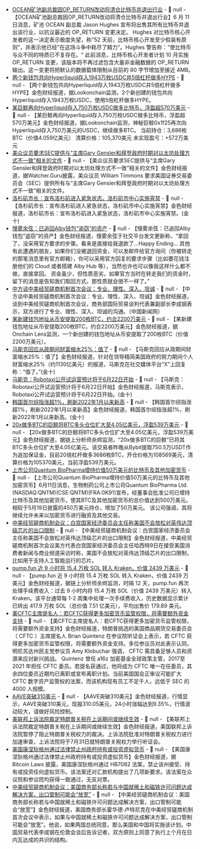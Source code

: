- [OCEAN矿池副总裁因OP_RETURN改动将清仓比特币并退出行业](https://protos.com/op_return-dissident-plans-to-sell-his-bitcoin-in-protest/) - 📰 null - 【OCEAN矿池副总裁因OP_RETURN改动将清仓比特币并退出行业】6 月 11 日消息，矿池 OCEAN 副总裁 Jason Hughes 宣布将出售其所有比特币并退出该行业，以抗议最近的 OP_RETURN 变更决定。 
Hughes 对比特币核心开发者的这一决定表示极度失望，称"52 天前，比特币核心开发至少假装有原则"，并表示他已经"在这场斗争中耗尽了精力"。Hughes 警告称："使比特币与众不同的特质已不复存在。" 
此前消息，比特币核心开发者计划 10 月实施 OP_RETURN 变更，该版本将不再过滤包含大量非金融数据的 OP_RETURN 输出。这一变更将把默认的数据载体限制从目前的 80 字节增加至接近 4MB。
- [两个新钱包共向Hyperliquid存入1943万枚USDC并5倍杠杆做多HYPE]() - 📰 null - 【两个新钱包共向Hyperliquid存入1943万枚USDC并5倍杠杆做多HYPE】金色财经报道，据Lookonchain监测，2个新创建的钱包共向Hyperliquid存入1943万枚USDC，使用5倍杠杆做多HYPE。
- [某巨鲸再向Hyperliquid存入750万枚USDC做多比特币，浮盈超570万美元](https://x.com/lookonchain/status/1932603067507384822) - 📰 null - 【某巨鲸再向Hyperliquid存入750万枚USDC做多比特币，浮盈超570万美元】金色财经报道，据Lookonchain监测，神秘巨鲸0x1f25再次向Hyperliquid存入750万美元的USDC，继续做多BTC。 
当前持仓：3,686枚BTC（价值4.059亿美元） 
清算价格：105,370美元 
未实现盈亏：+572万美元
- [美众议员要求SEC提供与“主席Gary Gensler和拜登政府时期对以太坊处理方式不一致”相关的文件](https://x.com/WatcherGuru/status/1932600608512446899) - 📰 null - 【美众议员要求SEC提供与“主席Gary Gensler和拜登政府时期对以太坊处理方式不一致”相关的文件】金色财经报道，据Watcher.Guru披露，美众议员 William Timmons 要求美国证券交易委员会（SEC）提供所有与“主席Gary Gensler和拜登政府时期对以太坊处理方式不一致”相关的文件。
- [洛杉矶市长：宣布洛杉矶进入紧急状态，洛杉矶市中心实施宵禁]() - 📰 null - 【洛杉矶市长：宣布洛杉矶进入紧急状态，洛杉矶市中心实施宵禁】金色财经报道，洛杉矶市长：宣布洛杉矶进入紧急状态，洛杉矶市中心实施宵禁。(金十)
- [慢雾余弦：已追回Alby钱包“盗窃”的资产]() - 📰 null - 【慢雾余弦：已追回Alby钱包“盗窃”的资产】金色财经报道，慢雾余弦于社交平台发文更新称，“拿回了，没采用官方要求的步骤。看来是直接给我退款了...Happy Ending... 
其他有此遭遇的朋友，如果你们没被退回资金，可以发邮件给官方询问（你被转走的那笔消息里有官方邮箱），你可以采用官方回复的要求步骤（比如要花钱注册他们的 Cloud 或者搭建 Alby Hub 等），当然也许也可以像我这样什么都不做，直接拿回。 
资金虽少，但性质恶劣，如果官方当时在转走我们的资金时，留下的消息是告知我们取回方式，那性质就会很不一样了。”
- [中方谈中美经贸磋商机制首次会议：专业、理性、深入、坦诚]() - 📰 null - 【中方谈中美经贸磋商机制首次会议：专业、理性、深入、坦诚】金色财经报道，谈到中美经贸磋商机制首次会议，商务部国际贸易谈判代表兼副部长李成钢表示，双方进行了专业、理性、深入、坦诚的沟通。（中国新闻网）
- [某新建钱包地址从币安提取200枚BTC，约合2200万美元](https://x.com/OnchainLens/status/1932599055487746526) - 📰 null - 【某新建钱包地址从币安提取200枚BTC，约合2200万美元】金色财经报道，据Onchain Lens监测，一个新创建的钱包地址从币安提取了200枚BTC（价值2200万美元）。
- [马斯克回应从政期间财富缩水25%：值了]() - 📰 null - 【马斯克回应从政期间财富缩水25%：值了】金色财经报道，针对在领导精简美国政府的努力期间个人财富缩水25%（约1130亿美元）的报道，马斯克在社交媒体平台“X”上回复称：“值了。”(金十)
- [马斯克：Robotaxi公开试运营预计将于6月22日开始]() - 📰 null - 【马斯克：Robotaxi公开试运营预计将于6月22日开始】金色财经报道，马斯克表示，Robotaxi公开试运营预计将于6月22日开始。(金十)
- [韩国首尔综指涨超1%，刷新2022年1月以来新高]() - 📰 null - 【韩国首尔综指涨超1%，刷新2022年1月以来新高】金色财经报道，韩国首尔综指涨超1%，刷新2022年1月以来新高。(金十)
- [20x做多BTC的巨鲸将BTC多头仓位扩大至4.05亿美元，浮盈539万美元](https://x.com/EmberCN/status/1932595144500605109) - 📰 null - 【20x做多BTC的巨鲸将BTC多头仓位扩大至4.05亿美元，浮盈539万美元】金色财经报道，据链上分析师余烬监测，“20x做多BTC的巨鲸”已将其BTC多头仓位扩大至4.05亿美元。该交易者昨晚从Bybit提取750.5万USDT作为追加保证金，目前20倍杠杆做多3686枚BTC，开仓价格为108569美元，清算价格为105370美元，当前浮盈539万美元。
- [上市公司Quantum BioPharma增持价值50万美元的比特币及其他加密货币](https://www.globenewswire.com/news-release/2025/06/10/3096586/0/en/Quantum-Biopharma-Purchases-More-Bitcoin-BTC-Bringing-the-Total-Investment-in-Digital-Assets-to-USD-5-000-000.html) - 📰 null - 【上市公司Quantum BioPharma增持价值50万美元的比特币及其他加密货币】6月11日消息，生物制药公司上市公司Quantum BioPharma Ltd.(NASDAQ:QNTM)(CSE:QNTM)(FRA:0K91)宣布，经董事会批准公司已增持比特币及其他加密货币，使其BTC及其他加密货币的总价值达到500万美元。相较于5月19日披露的450万美元持仓，增加了50万美元。 
该公司强调，其将继续允许未来以加密货币进行融资及其他交易。
- [中美经贸磋商机制会议：白宫国家经济委员会主任称美国不会放松对英伟达顶级芯片的出口限制](https://world.huanqiu.com/article/4N2g5wIuWeA) - 📰 null - 【中美经贸磋商机制会议：白宫国家经济委员会主任称美国不会放松对英伟达顶级芯片的出口限制】金色财经报道，中美经贸磋商机制首次会议美方代表白宫国家经济委员会主任哈西特9日在接受美国消费者新闻与商业频道采访时称，美国不会放松对英伟达顶级芯片的出口限制，比如用于支持人工智能运行的芯片。
- [pump.fun 近 9 小时将 15.4 万枚 SOL 转入 Kraken，价值 2439 万美元](https://x.com/EmberCN/status/1932590352558645555) - 📰 null - 【pump.fun 近 9 小时将 15.4 万枚 SOL 转入 Kraken，价值 2439 万美元】金色财经报道，据链上分析师余烬监测，时隔 12 天，pump.fun 再次处理手续费收入：过去 9 小时内将 15.4 万枚 SOL（价值 2439 万美元）转入 Kraken。该平台通常每 1-2 周集中处理一次手续费收入，历史数据显示累计已转出 417.9 万枚 SOL（总价值 7.51 亿美元），平均出售价 179.89 美元。
- [美CFTC主席提名人：若CFTC获得更多加密货币监管权限，将需要额外资金支持](https://www.theblock.co/post/357676/quintenz-says-cftc-will-need-more-funding-if-tasked-with-broader-crypto-oversight) - 📰 null - 【美CFTC主席提名人：若CFTC获得更多加密货币监管权限，将需要额外资金支持】金色财经报道，特朗普挑选的美国商品期货交易委员会（ CFTC ）主席提名人 Brian Quintenz 在参议院听证会上表示，若 CFTC 获得更多加密货币监管权限，将需要额外资金支持。多位参议员对此表示认同，明尼苏达州民主党参议员 Amy Klobuchar 强调， CFTC 需具备足够人员和资源来应对新兴挑战。 
Quintenz 曾任 a16z 加密基金全球政策主管，2017至 2021 年担任 CFTC 委员。若提名获通过，他将成为 CFTC 唯一在任委员，其余四位委员近期均已离职或宣布离职计划。当前美国国会正审议可能扩大 CFTC 数字资产监管权的法案，而该机构现有员工不足千人，远低于 SEC 的 4000 人规模。
- [AAVE突破310美元]() - 📰 null - 【AAVE突破310美元】金色财经报道，行情显示，AAVE突破310美元，现报310.05美元，24小时涨幅达到9.35%，行情波动较大，请做好风险控制。
- [美联邦上诉法院裁定特朗普关税在上诉期间或继续生效]() - 📰 null - 【美联邦上诉法院裁定特朗普关税在上诉期间或继续生效】金色财经报道，美国联邦上诉法院暂停了阻止特朗普关税权力的裁决。上诉法院批准对特朗普关税权力进行加速审查，上诉法院将于7月31日就特朗普关税权力举行听证会。
- [美国康涅狄格州通过法律禁止州政府持有或投资虚拟货币](https://x.com/Bitcoin_Laws/status/1932549077167980637) - 📰 null - 【美国康涅狄格州通过法律禁止州政府持有或投资虚拟货币】金色财经报道，据 Bitcoin Laws 披露，美国康涅狄格州通过 HB7082 法案，禁止该州接受、持有或投资任何虚拟货币。该法案还对汇款机构提出了几项新要求。该法案在众议院和参议院均获得一致通过，无反对票。
- [中美经贸磋商机制会议：美国商务部长称若与中国就稀土和磁铁许可问题达成解决方案，出口管制可能会“放宽”](https://www.bloomberg.com/news/articles/2025-06-10/stock-market-today-dow-s-p-live-updates?srnd=phx-crypto) - 📰 null - 【中美经贸磋商机制会议：美国商务部长称若与中国就稀土和磁铁许可问题达成解决方案，出口管制可能会“放宽”】金色财经报道，美国商务部长霍华德·卢特尼克在中美经贸磋商机制首次会议中表示，如果与中国就稀土和磁铁许可问题达成解决方案，出口管制可能会“放宽”。他说，如果两国总统同意，那么美国和中国将实施该计划。中国贸易代表李成钢在伦敦会谈后告诉记者，双方原则上同意了执行上个月在日内瓦达成的共识的结构。
